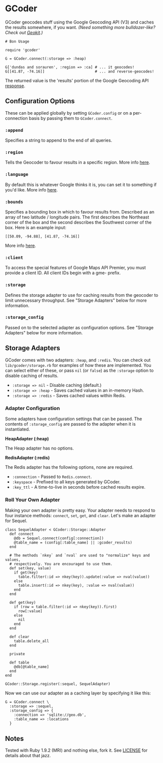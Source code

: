 # GCoder

GCoder geocodes stuff using the Google Geocoding API (V3) and caches the
results somewhere, if you want. _(Need something more bulldozer-like? Check out
[Geokit](http://github.com/andre/geokit-gem).)_

    # Bon Usage

    require 'gcoder'

    G = GCoder.connect(:storage => :heap)

    G['dundas and sorauren', :region => :ca] # ... it geocodes!
    G[[41.87, -74.16]]                       # ... and reverse-geocodes!

The returned value is the 'results' portion of the Google Geocoding API
[response](http://code.google.com/apis/maps/documentation/geocoding/#JSON).

## Configuration Options

These can be applied globally by setting `GCoder.config` or on a per-connection
basis by passing them to `GCoder.connect`.

### `:append`

Specifies a string to append to the end of all queries.

### `:region`

Tells the Geocoder to favour results in a specific region. More info
[here](http://code.google.com/apis/maps/documentation/geocoding/#RegionCodes).

### `:language`

By default this is whatever Google thinks it is, you can set it to something
if you'd like. More info
[here](http://code.google.com/apis/maps/documentation/geocoding/#GeocodingRequests).

### `:bounds`

Specifies a bounding box in which to favour results from. Described as an array
of two latitude / longitude pairs. The first describes the Northeast corner of
the box and the second describes the Southwest corner of the box. Here is an
example input:

    [[50.09, -94.88], [41.87, -74.16]]

More info [here](http://code.google.com/apis/maps/documentation/geocoding/#Viewports).

### `:client`

To access the special features of Google Maps API Premier, you must provide a client ID. All client IDs begin with a gme- prefix.

### `:storage`

Defines the storage adapter to use for caching results from the geocoder to
limit unnecessary throughput. See "Storage Adapters" below for more information.

### `:storage_config`

Passed on to the selected adapter as configuration options. See
"Storage Adapters" below for more information.

## Storage Adapters

GCoder comes with two adapters: `:heap`, and `:redis`. You can check out
`lib/gcoder/storage.rb` for examples of how these are implemented. You can
select either of these, or pass `nil` (or `false`) as the `:storage` option to
disable caching of results.

 * `:storage => nil` - Disable caching (default.)
 * `:storage => :heap` - Saves cached values in an in-memory Hash.
 * `:storage => :redis` - Saves cached values within Redis.

### Adapter Configuration

Some adapters have configuration settings that can be passed. The contents of
`:storage_config` are passed to the adapter when it is instantiated.

**HeapAdapter (:heap)**

The Heap adapter has no options.

**RedisAdapter (:redis)**

The Redis adapter has the following options, none are required.

 * `:connection` - Passed to `Redis.connect`.
 * `:keyspace` - Prefixed to all keys generated by GCoder.
 * `:key_ttl` - A time-to-live in seconds before cached results expire.

### Roll Your Own Adapter

Making your own adapter is pretty easy. Your adapter needs to respond to four
instance methods: `connect`, `set`, `get`, and `clear`. Let's make an adapter
for Sequel.

    class SequelAdapter < GCoder::Storage::Adapter
      def connect
        @db = Sequel.connect(config[:connection])
        @table_name = (config[:table_name] || :gcoder_results)
      end

      # The methods `nkey` and `nval` are used to "normalize" keys and values,
      # respectively. You are encouraged to use them.
      def set(key, value)
        if get(key)
          table.filter(:id => nkey(key)).update(:value => nval(value))
        else
          table.insert(:id => nkey(key), :value => nval(value))
        end
      end

      def get(key)
        if (row = table.filter(:id => nkey(key)).first)
          row[:value]
        else
          nil
        end
      end

      def clear
        table.delete_all
      end

      private

      def table
        @db[@table_name]
      end
    end

    GCoder::Storage.register(:sequel, SequelAdapter)

Now we can use our adapter as a caching layer by specifying it like this:

    G = GCoder.connect \
      :storage => :sequel,
      :storage_config => {
        :connection => 'sqlite://geo.db',
        :table_name => :locations
      }

## Notes

Tested with Ruby 1.9.2 (MRI) and nothing else, fork it. See
[LICENSE](http://github.com/heycarsten/gcoder/blob/master/LICENSE) for details
about that jazz.
